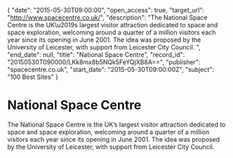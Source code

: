 {
  "date": "2015-05-30T09:00:00", 
  "open_access": true, 
  "target_url": "http://www.spacecentre.co.uk/", 
  "description": "The National Space Centre is the UK\u2019s largest visitor attraction dedicated to space and space exploration, welcoming around a quarter of a million visitors each year since its opening in June 2001. The idea was proposed by the University of Leicester, with support from Leicester City Council. ", 
  "end_date": null, 
  "title": "National Space Centre", 
  "record_id": "20150530T090000/LKk8mx8b5NQk5FeYQjXB8A==", 
  "publisher": "spacecentre.co.uk", 
  "start_date": "2015-05-30T09:00:00Z", 
  "subject": "100 Best Sites"
}

# National Space Centre

The National Space Centre is the UK’s largest visitor attraction dedicated to space and space exploration, welcoming around a quarter of a million visitors each year since its opening in June 2001. The idea was proposed by the University of Leicester, with support from Leicester City Council. 